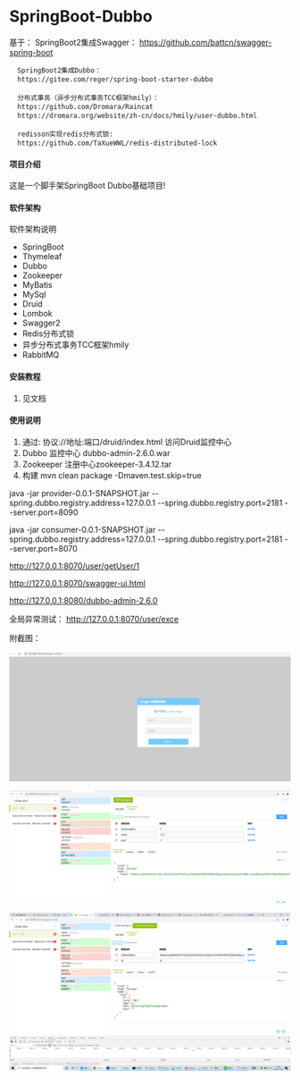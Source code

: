 # SpringBoot-Dubbo
基于：
      SpringBoot2集成Swagger：
      https://github.com/battcn/swagger-spring-boot

      SpringBoot2集成Dubbo：
      https://gitee.com/reger/spring-boot-starter-dubbo
      
      分布式事务（异步分布式事务TCC框架hmily）：
      https://github.com/Dromara/Raincat
      https://dromara.org/website/zh-cn/docs/hmily/user-dubbo.html
      
      redisson实现redis分布式锁:
      https://github.com/TaXueWWL/redis-distributed-lock
      
#### 项目介绍
这是一个脚手架SpringBoot Dubbo基础项目!

#### 软件架构
软件架构说明
* SpringBoot
* Thymeleaf
* Dubbo
* Zookeeper
* MyBatis
* MySql
* Druid
* Lombok
* Swagger2
* Redis分布式锁
* 异步分布式事务TCC框架hmily
* RabbitMQ

#### 安装教程
1. 见文档

#### 使用说明
1. 通过: 协议://地址:端口/druid/index.html 访问Druid监控中心
2. Dubbo 监控中心 dubbo-admin-2.6.0.war 
3. Zookeeper 注册中心zookeeper-3.4.12.tar 
4. 构建
 mvn clean package -Dmaven.test.skip=true
 
 java -jar provider-0.0.1-SNAPSHOT.jar --spring.dubbo.registry.address=127.0.0.1  --spring.dubbo.registry.port=2181 --server.port=8090

 java -jar consumer-0.0.1-SNAPSHOT.jar --spring.dubbo.registry.address=127.0.0.1  --spring.dubbo.registry.port=2181 --server.port=8070

  http://127.0.0.1:8070/user/getUser/1
  
  http://127.0.0.1:8070/swagger-ui.html
  
  http://127.0.0.1:8080/dubbo-admin-2.6.0   

全局异常测试：
http://127.0.0.1:8070/user/exce

附截图：

![Image text](https://github.com/gwh2008/SpringBoot-Dubbo/blob/master/SQL/20191130180355.png)

![Image text](https://github.com/gwh2008/SpringBoot-Dubbo/blob/master/SQL/20191130180501.png)

![Image text](https://github.com/gwh2008/SpringBoot-Dubbo/blob/master/SQL/20191130180548.png)





